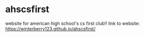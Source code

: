 # ahscsfirst
website for american high school's cs first club!! link to website: https://winterberry123.github.io/ahscsfirst/
